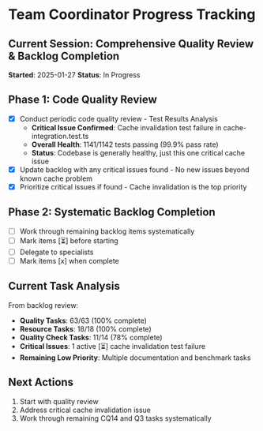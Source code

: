 # Team Coordinator Progress Tracking

## Current Session: Comprehensive Quality Review & Backlog Completion
**Started**: 2025-01-27
**Status**: In Progress

## Phase 1: Code Quality Review
- [x] Conduct periodic code quality review - Test Results Analysis
  - **Critical Issue Confirmed**: Cache invalidation test failure in cache-integration.test.ts
  - **Overall Health**: 1141/1142 tests passing (99.9% pass rate)
  - **Status**: Codebase is generally healthy, just this one critical cache issue
- [x] Update backlog with any critical issues found - No new issues beyond known cache problem
- [x] Prioritize critical issues if found - Cache invalidation is the top priority

## Phase 2: Systematic Backlog Completion
- [ ] Work through remaining backlog items systematically
- [ ] Mark items [⏳] before starting
- [ ] Delegate to specialists
- [ ] Mark items [x] when complete

## Current Task Analysis
From backlog review:
- **Quality Tasks**: 63/63 (100% complete)
- **Resource Tasks**: 18/18 (100% complete) 
- **Quality Check Tasks**: 11/14 (78% complete)
- **Critical Issues**: 1 active [⏳] cache invalidation test failure
- **Remaining Low Priority**: Multiple documentation and benchmark tasks

## Next Actions
1. Start with quality review
2. Address critical cache invalidation issue
3. Work through remaining CQ14 and Q3 tasks systematically